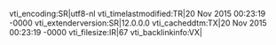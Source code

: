 vti_encoding:SR|utf8-nl
vti_timelastmodified:TR|20 Nov 2015 00:23:19 -0000
vti_extenderversion:SR|12.0.0.0
vti_cacheddtm:TX|20 Nov 2015 00:23:19 -0000
vti_filesize:IR|67
vti_backlinkinfo:VX|
